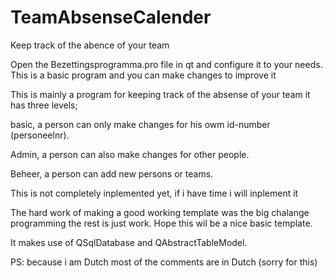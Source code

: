 # TeamAbsenseCalender
Keep track of the abence of your team

Open the Bezettingsprogramma.pro file in qt and configure it to your needs.
This is a basic program and you can make changes to improve it

This is mainly a program for keeping track of the absense of your team 
it has three levels;

basic, a person can only make changes for his owm id-number (personeelnr).

Admin, a person can also make changes for other people.

Beheer, a person can add new persons or teams.

This is not completely inplemented yet, if i have time i will inplement it

The hard work of making a good working template was the big chalange programming the rest is just work.
Hope this wil be a nice basic template.

It makes use of QSqlDatabase and QAbstractTableModel.

PS: because i am Dutch most of the comments are in Dutch (sorry for this)
